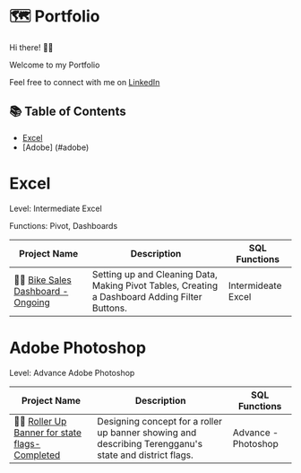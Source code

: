 # 🗺 Portfolio

Hi there! 🙋🏻‍

Welcome to my Portfolio

Feel free to connect with me on [LinkedIn](https://www.linkedin.com/in/wanafnan/) 

## 📚 Table of Contents
- [Excel](#excel)
- [Adobe] (#adobe)

# Excel

Level: Intermediate Excel

Functions: Pivot, Dashboards

| Project Name | Description | SQL Functions |
|---|---|---|
| 🚴‍♀️ [Bike Sales Dashboard - Ongoing](https://github.com/AfnanMalik95/Excel) |Setting up and Cleaning Data, Making Pivot Tables, Creating a Dashboard Adding Filter Buttons. | Intermideate Excel |  

# Adobe Photoshop

Level: Advance Adobe Photoshop

| Project Name | Description | SQL Functions |
|---|---|---|
| 🧑‍💻 [Roller Up Banner for state flags- Completed](https://github.com/AfnanMalik95/Graphics-Design/blob/main/bendera%20negeri%20dan%20daerah.png) |Designing concept for a roller up banner showing and describing Terengganu's state and district flags. | Advance - Photoshop |  

